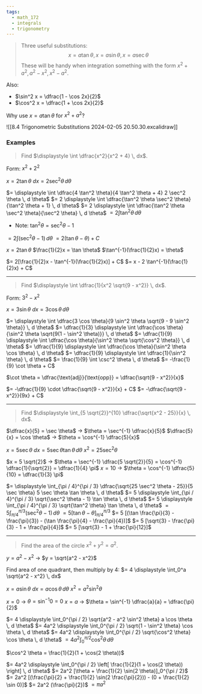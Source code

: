 ```yaml
---
tags:
  - math_172
  - integrals
  - trigonometry
---
```


> Three useful substitutions:
> $$ x = a \tan \theta, x = a \sin \theta, x = a \sec \theta $$
> These will be handy when integration something with the form $x^2 + a^2, a^2 - x^2, x^2 - a^2$.

Also:
- $\sin^2 x = \dfrac{1 - \cos 2x}{2}$
- $\cos^2 x = \dfrac{1 + \cos 2x}{2}$

Why use $x = a \tan \theta$ for $x^2 + a^2$?

![[8.4 Trigonometric Substitutions 2024-02-05 20.50.30.excalidraw]]

### Examples

> Find $\displaystyle \int \dfrac{x^2}{x^2 + 4} \, dx$.

Form: $x^2 + 2^2$

$x = 2 \tan \theta$
$dx = 2 \sec^2 \theta \, d \theta$

$= \displaystyle \int \dfrac{4 \tan^2 \theta}{4 \tan^2 \theta + 4} 2 \sec^2 \theta \, d \theta$
$= 2 \displaystyle \int \dfrac{\tan^2 \theta \sec^2 \theta}{\tan^2 \theta + 1} \, d \theta$
$= 2 \displaystyle \int \dfrac{\tan^2 \theta \sec^2 \theta}{\sec^2 \theta} \, d \theta$
$= 2 \int \tan^2 \theta \, d \theta$

- Note: $\tan^2 \theta = \sec^2 \theta - 1$

$= 2 \int (\sec^2 \theta - 1) \, d \theta$
$= 2(\tan \theta - \theta) + C$

$x = 2 \tan \theta$
$\frac{1}{2}x = \tan \theta$
$\tan^{-1}(\frac{1}{2}x) = \theta$

$= 2[\frac{1}{2}x - \tan^{-1}(\frac{1}{2}x)] + C$
$= x - 2 \tan^{-1}(\frac{1}{2}x) + C$

---

> Find $\displaystyle \int \dfrac{1}{x^2 \sqrt{9 - x^2}} \, dx$.

Form: $3^2 - x^2$

$x = 3 \sin \theta$
$dx = 3 \cos \theta \, d \theta$

$= \displaystyle \int \dfrac{3 \cos \theta}{9 \sin^2 \theta \sqrt{9 - 9 \sin^2 \theta}} \, d \theta$
$= \dfrac{1}{3} \displaystyle \int \dfrac{\cos \theta}{\sin^2 \theta \sqrt{9(1 - \sin^2 \theta)}} \, d \theta$
$= \dfrac{1}{9} \displaystyle \int \dfrac{\cos \theta}{\sin^2 \theta \sqrt{\cos^2 \theta}} \, d \theta$
$= \dfrac{1}{9} \displaystyle \int \dfrac{\cos \theta}{\sin^2 \theta \cos \theta} \, d \theta$
$= \dfrac{1}{9} \displaystyle \int \dfrac{1}{\sin^2 \theta} \, d \theta$
$= \frac{1}{9} \int \csc^2 \theta \, d \theta$
$= -\frac{1}{9} \cot \theta + C$

$\cot \theta = \dfrac{\text{adj}}{\text{opp}} = \dfrac{\sqrt{9 - x^2}}{x}$

$= -\dfrac{1}{9} \cdot \dfrac{\sqrt{9 - x^2}}{x} + C$
$= -\dfrac{\sqrt{9 - x^2}}{9x} + C$

---

> Find $\displaystyle \int_{5 \sqrt{2}}^{10} \dfrac{\sqrt{x^2 - 25}}{x} \, dx$.

$\dfrac{x}{5} = \sec \theta$ -> $\theta = \sec^{-1} \dfrac{x}{5}$
$\dfrac{5}{x} = \cos \theta$ -> $\theta = \cos^{-1} \dfrac{5}{x}$

$x = 5 \sec \theta$
$dx = 5 \sec \theta \tan \theta \, d \theta$
$x^2 = 25 \sec^2 \theta$

$x = 5 \sqrt{2}$ -> $\theta = \sec^{-1} \dfrac{5 \sqrt{2}}{5} = \cos^{-1} \dfrac{1}{\sqrt{2}} = \dfrac{1}{4} \pi$
$x = 10$ -> $\theta = \cos^{-1} \dfrac{5}{10} = \dfrac{1}{3} \pi$

$= \displaystyle \int_{\pi / 4}^{\pi / 3} \dfrac{\sqrt{25 \sec^2 \theta - 25}}{5 \sec \theta} 5 \sec \theta \tan \theta \, d \theta$
$= 5 \displaystyle \int_{\pi / 4}^{\pi / 3} \sqrt{\sec^2 \theta - 1} \tan \theta \, d \theta$
$= 5 \displaystyle \int_{\pi / 4}^{\pi / 3} \sqrt{\tan^2 \theta} \tan \theta \, d \theta$
$= 5 \displaystyle \int_{\pi / 4}^{\pi / 3} (\sec^2 \theta - 1) \, d \theta$
$= 5[\tan \theta - \theta]_{\pi / 4}^{\pi / 3}$
$= 5 [(\tan \frac{\pi}{3} - \frac{\pi}{3}) - (\tan \frac{\pi}{4} - \frac{\pi}{4})]$
$= 5 [\sqrt{3} - \frac{\pi}{3} - 1 + \frac{\pi}{4}]$
$= 5 [\sqrt{3} - 1 + \frac{\pi}{12}]$

---

> Find the area of the circle $x^2 + y^2 = a^2$.

$y = a^2 - x^2$ -> $y = \sqrt{a^2 - x^2}$

Find area of one quadrant, then multiply by 4:
$= 4 \displaystyle \int_0^a \sqrt{a^2 - x^2} \, dx$

$x = a \sin \theta$
$dx = a \cos \theta \, d \theta$
$x^2 = a^2 \sin^2 \theta$

$x = 0$ -> $\theta = \sin^{-1} 0 = 0$
$x = a$ -> $\theta = \sin^{-1} \dfrac{a}{a} = \dfrac{\pi}{2}$

$= 4 \displaystyle \int_0^{\pi / 2} \sqrt{a^2 - a^2 \sin^2 \theta} a \cos \theta \, d \theta$
$= 4a^2 \displaystyle \int_0^{\pi / 2} \sqrt{1 - \sin^2 \theta} \cos \theta \, d \theta$
$= 4a^2 \displaystyle \int_0^{\pi / 2} \sqrt{\cos^2 \theta} \cos \theta \, d \theta$
$= 4a^2 \displaystyle \int_0^{\pi / 2} \cos^2 \theta \, d \theta$

$\cos^2 \theta = \frac{1}{2}(1 + \cos(2 \theta))$

$= 4a^2 \displaystyle \int_0^{\pi / 2} \left[ \frac{1}{2}(1 + \cos(2 \theta)) \right] \, d \theta$
$= 2a^2 [\theta + \frac{1}{2} \sin(2 \theta)]_0^{\pi / 2}$
$= 2a^2 [(\frac{\pi}{2} + \frac{1}{2} \sin(2 \frac{\pi}{2})) - (0 + \frac{1}{2} \sin 0)]$
$= 2a^2 (\frac{\pi}{2})$
$= \pi a^2$